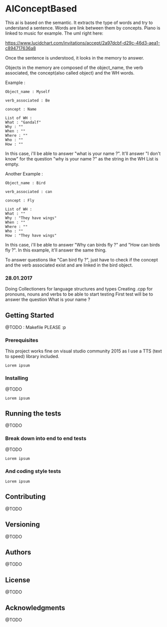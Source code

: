 # AIConceptBased

This ai is based on the semantic. It extracts the type of words and try to understand a sentence. Words are link between them by concepts. Piano is linked to music for example.
The uml right here: 

https://www.lucidchart.com/invitations/accept/2a97dcbf-d29c-46d3-aea1-c894717636a8

Once the sentence is understood, it looks in the memory to answer. 

Objects in the memory are composed of the object_name, the verb associated, the concept(also called object) and the WH words.

Example :
```
Object_name : Myself

verb_associated : Be

concept : Name

List of WH :
What : "Gandalf"
Why : ""
When : ""
Where : ""
Who : ""
How : ""
```

In this case, i'll be able to answer "what is your name ?". It'll answer "I don't know" for the question "why is your name ?" as the string in the WH List is empty.


Another Example :
```
Object_name : Bird

verb_associated : can

concept : Fly

List of WH :
What : ""
Why : "They have wings"
When : ""
Where : ""
Who : ""
How : "They have wings"
```

In this case, i'll be able to answer "Why can birds fly ?" and "How can birds fly ?". In this example, it'll answer the same thing.

To answer questions like "Can bird fly ?", just have to check if the concept and the verb associated exist and are linked in the bird object.


### 28.01.2017 
Doing Collectioners for language structures and types 
Creating .cpp for pronouns, nouns and verbs to be able to start testing
First test will be to answer the question What is your name ?



## Getting Started

@TODO : Makefile PLEASE :p

### Prerequisites

This project works fine on visual studio community 2015 as I use a TTS (text to speed) library included.

```
Lorem ipsum
```

### Installing

@TODO

```
Lorem ipsum
```


## Running the tests

@TODO

### Break down into end to end tests

@TODO

```
Lorem ipsum
```

### And coding style tests



```
Lorem ipsum
```


## Contributing

@TODO

## Versioning

@TODO

## Authors

@TODO

## License

@TODO

## Acknowledgments

@TODO
